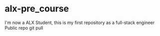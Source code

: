 # alx-pre_course
I'm now a ALX Student, this is my first repository as a full-stack engineer Public repo
git pull
